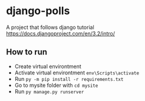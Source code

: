# django-polls
A project that follows django tutorial https://docs.djangoproject.com/en/3.2/intro/

## How to run
- Create virtual environtment
- Activate virtual environtment `env\Scripts\activate`
- Run `py -m pip install -r requirements.txt`
- Go to mysite folder with `cd mysite`
- Run `py manage.py runserver`
